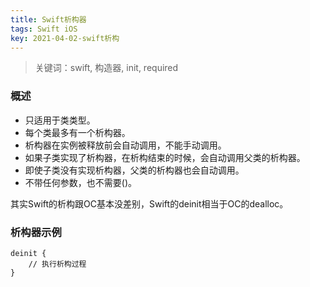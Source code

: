 ```yaml
---
title: Swift析构器
tags: Swift iOS
key: 2021-04-02-swift析构
---
```

> 关键词：swift, 构造器, init, required

### 概述

* 只适用于类类型。
* 每个类最多有一个析构器。
* 析构器在实例被释放前会自动调用，不能手动调用。
* 如果子类实现了析构器，在析构结束的时候，会自动调用父类的析构器。
* 即使子类没有实现析构器，父类的析构器也会自动调用。
* 不带任何参数，也不需要()。

其实Swift的析构跟OC基本没差别，Swift的deinit相当于OC的dealloc。

### 析构器示例

```
deinit {
    // 执行析构过程
}
```



